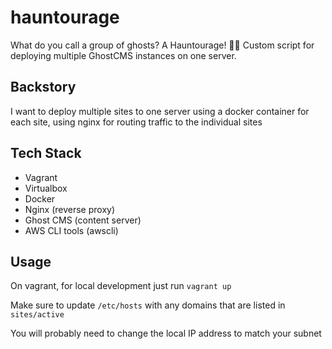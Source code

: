 # hauntourage
What do you call a group of ghosts? A Hauntourage! 👻🤣
Custom script for deploying multiple GhostCMS instances on one server.

## Backstory
I want to deploy multiple sites to one server using a docker container for each site, using nginx for routing traffic to the individual sites

## Tech Stack
* Vagrant
* Virtualbox
* Docker
* Nginx (reverse proxy)
* Ghost CMS (content server)
* AWS CLI tools (awscli)

## Usage

On vagrant, for local development just run ```vagrant up```

Make sure to update ```/etc/hosts``` with any domains that are listed in ```sites/active```

You will probably need to change the local IP address to match your subnet
